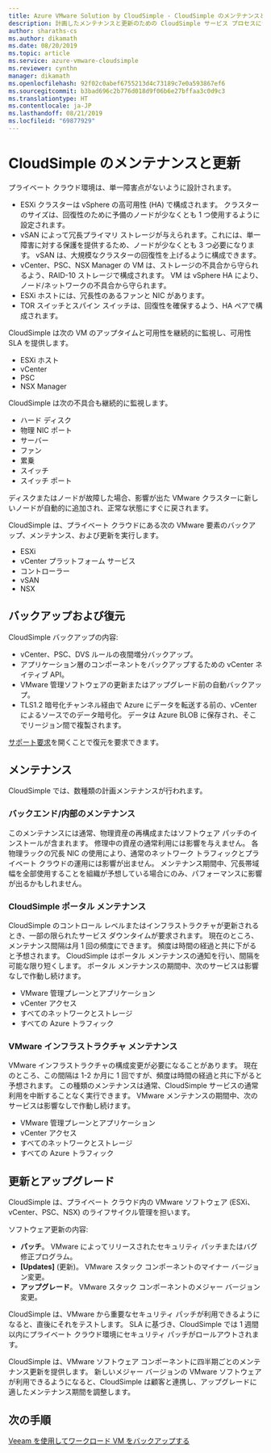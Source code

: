 ```yaml
---
title: Azure VMware Solution by CloudSimple - CloudSimple のメンテナンスと更新
description: 計画したメンテナンスと更新のための CloudSimple サービス プロセスについて説明します
author: sharaths-cs
ms.author: dikamath
ms.date: 08/20/2019
ms.topic: article
ms.service: azure-vmware-cloudsimple
ms.reviewer: cynthn
manager: dikamath
ms.openlocfilehash: 92f02c0abef6755213d4c73189c7e0a593867ef6
ms.sourcegitcommit: b3bad696c2b776d018d9f06b6e27bffaa3c0d9c3
ms.translationtype: HT
ms.contentlocale: ja-JP
ms.lasthandoff: 08/21/2019
ms.locfileid: "69877929"
---
```

# <a name="cloudsimple-maintenance-and-updates"></a>CloudSimple のメンテナンスと更新

プライベート クラウド環境は、単一障害点がないように設計されます。

* ESXi クラスターは vSphere の高可用性 (HA) で構成されます。 クラスターのサイズは、回復性のために予備のノードが少なくとも 1 つ使用するように設定されます。
* vSAN によって冗長プライマリ ストレージが与えられます。これには、単一障害に対する保護を提供するため、ノードが少なくとも 3 つ必要になります。 vSAN は、大規模なクラスターの回復性を上げるように構成できます。
* vCenter、PSC、NSX Manager の VM は、ストレージの不具合から守られるよう、RAID-10 ストレージで構成されます。 VM は vSphere HA により、ノード/ネットワークの不具合から守られます。
* ESXi ホストには、冗長性のあるファンと NIC があります。
* TOR スイッチとスパイン スイッチは、回復性を確保するよう、HA ペアで構成されます。

CloudSimple は次の VM のアップタイムと可用性を継続的に監視し、可用性 SLA を提供します。

* ESXi ホスト
* vCenter
* PSC
* NSX Manager

CloudSimple は次の不具合も継続的に監視します。

* ハード ディスク
* 物理 NIC ポート
* サーバー
* ファン
* 累乗
* スイッチ
* スイッチ ポート

ディスクまたはノードが故障した場合、影響が出た VMware クラスターに新しいノードが自動的に追加され、正常な状態にすぐに戻されます。

CloudSimple は、プライベート クラウドにある次の VMware 要素のバックアップ、メンテナンス、および更新を実行します。

* ESXi
* vCenter プラットフォーム サービス
* コントローラー
* vSAN
* NSX

## <a name="back-up-and-restore"></a>バックアップおよび復元

CloudSimple バックアップの内容:

* vCenter、PSC、DVS ルールの夜間増分バックアップ。
* アプリケーション層のコンポーネントをバックアップするための vCenter ネイティブ API。
* VMware 管理ソフトウェアの更新またはアップグレード前の自動バックアップ。
* TLS1.2 暗号化チャンネル経由で Azure にデータを転送する前の、vCenter によるソースでのデータ暗号化。 データは Azure BLOB に保存され、そこでリージョン間で複製されます。

[サポート要求](https://portal.azure.com/#blade/Microsoft_Azure_Support/HelpAndSupportBlade/newsupportrequest)を開くことで復元を要求できます。

## <a name="maintenance"></a>メンテナンス

CloudSimple では、数種類の計画メンテナンスが行われます。

### <a name="backendinternal-maintenance"></a>バックエンド/内部のメンテナンス

このメンテナンスには通常、物理資産の再構成またはソフトウェア パッチのインストールが含まれます。 修理中の資産の通常利用には影響を与えません。 各物理ラックの冗長 NIC の使用により、通常のネットワーク トラフィックとプライベート クラウドの運用には影響が出ません。 メンテナンス期間中、冗長帯域幅を全部使用することを組織が予想している場合にのみ、パフォーマンスに影響が出るかもしれません。

### <a name="cloudsimple-portal-maintenance"></a>CloudSimple ポータル メンテナンス

CloudSimple のコントロール レベルまたはインフラストラクチャが更新されるとき、一部の限られたサービス ダウンタイムが要求されます。 現在のところ、メンテナンス間隔は月 1 回の頻度にできます。 頻度は時間の経過と共に下がると予想されます。 CloudSimple はポータル メンテナンスの通知を行い、間隔を可能な限り短くします。 ポータル メンテナンスの期間中、次のサービスは影響なしで作動し続けます。

* VMware 管理プレーンとアプリケーション
* vCenter アクセス
* すべてのネットワークとストレージ
* すべての Azure トラフィック

### <a name="vmware-infrastructure-maintenance"></a>VMware インフラストラクチャ メンテナンス

VMware インフラストラクチャの構成変更が必要になることがあります。  現在のところ、この間隔は 1-2 か月に 1 回ですが、頻度は時間の経過と共に下がると予想されます。 この種類のメンテナンスは通常、CloudSimple サービスの通常利用を中断することなく実行できます。 VMware メンテナンスの期間中、次のサービスは影響なしで作動し続けます。

* VMware 管理プレーンとアプリケーション
* vCenter アクセス
* すべてのネットワークとストレージ
* すべての Azure トラフィック

## <a name="updates-and-upgrades"></a>更新とアップグレード

CloudSimple は、プライベート クラウド内の VMware ソフトウェア (ESXi、vCenter、PSC、NSX) のライフサイクル管理を担います。

ソフトウェア更新の内容:

* **パッチ**。 VMware によってリリースされたセキュリティ パッチまたはバグ修正プログラム。
* **[Updates]** (更新)。 VMware スタック コンポーネントのマイナー バージョン変更。
* **アップグレード**。 VMware スタック コンポーネントのメジャー バージョン変更。

CloudSimple は、VMware から重要なセキュリティ パッチが利用できるようになると、直後にそれをテストします。 SLA に基づき、CloudSimple では 1 週間以内にプライベート クラウド環境にセキュリティ パッチがロールアウトされます。

CloudSimple は、VMware ソフトウェア コンポーネントに四半期ごとのメンテナンス更新を提供します。 新しいメジャー バージョンの VMware ソフトウェアが利用できるようになると、CloudSimple は顧客と連携し、アップグレードに適したメンテナンス期間を調整します。

## <a name="next-steps"></a>次の手順

[Veeam を使用してワークロード VM をバックアップする](backup-workloads-veeam.md)
